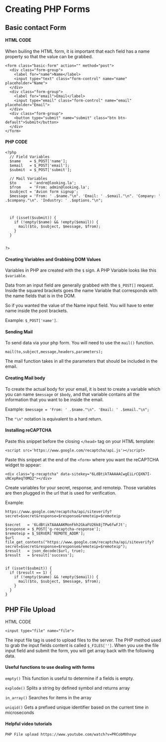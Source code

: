 # Creating PHP Forms

## Basic contact Form
#### HTML CODE


When builing the HTML form, it is important that each field has a name property so that the value can be grabbed.

```
<form class="basic-form" action="" method="post">
  <div class="form-group">
    <label for="name">Name</label>
    <input type="text" class="form-control" name="name" placeholder="Name">
  </div>
  <div class="form-group">
    <label for="email">Email</label>
    <input type="email" class="form-control" name="email" placeholder="Email">
  </div>
  <div class="form-group">
    <button type="submit" name="submit" class="btn btn-default">Submit</button>
  </div>
</form>
```

#### PHP CODE

```
<?php
  // Field Variables
  $name    = $_POST['name'];
  $email   = $_POST['email'];
  $submit  = $_POST['submit'];

  // Mail Variables
  $to      = 'andre@looking.la';
  $from    = 'From: admin@looking.la';
  $subject = 'Avion form signup';
  $message = 'From: ' .$name."\n". 'Email: ' .$email."\n". 'Company: ' .$company."\n". 'Industry: ' .$options."\n";



  if (isset($submit)) {
    if (!empty($name) && !empty($email)) {
      mail($to, $subject, $message, $from);
    }
  }


?>
```
#### Creating Variables and Grabbing DOM Values
Variables in PHP are created with the `$` sign.
A PHP Variable looks like this `$variable`.

Data from an input field are generally grabbed with the `$_POST[]` request. Inside the squared brackets goes the name Variable that corresponds with the name fields that is in the DOM.

So if you wanted the value of the Name input field. You will have to enter name inside the post brackets.

Example: `$_POST['name']`.

#### Sending Mail

To send data via your php form. You will need to use the `mail()` function.

```
mail(to,subject,message,headers,parameters);
```

The mail function takes in all the parameters that should be included in the email.

#### Creating Mail body

To create the actual body for your email, it is best to create a variable which you can name `$message` or `$body`, and that variable contains all the information that you want to be inside the email.

Example: `$message = 'From: ' .$name."\n". 'Email: ' .$email."\n";`

The `"\n"` notation is equivalent to a hard return.

#### Installing reCAPTCHA

Paste this snippet before the closing `</head>` tag on your HTML template:

```
<script src='https://www.google.com/recaptcha/api.js'></script>
```

Paste this snippet at the end of the `<form>` where you want the reCAPTCHA widget to appear:
```
<div class="g-recaptcha" data-sitekey="6LdBtikTAAAAACwgEiLrCQXN7I-uNCepReqT0MQ2"></div>
```

Create variables for your secret, response, and remoteip. Those variables are then plugged in the url that is used for verification.

Example:

```
https://www.google.com/recaptcha/api/siteverify?secret=$secret&response=$response&remoteip=$remoteip
```


```
$secret   = '6LdBtikTAAAAAKMonFkh2GkaFU26k8jTPw6fwFJt';
$response = $_POST['g-recaptcha-response'];
$remoteip = $_SERVER['REMOTE_ADDR'];
$url      = file_get_contents("https://www.google.com/recaptcha/api/siteverify?secret=$secret&response=$response&remoteip=$remoteip");
$result   = json_decode($url, true);
$result   = $result['success'];


if (isset($submit)) {
  if ($result == 1) {
    if (!empty($name) && !empty($email)) {
      mail($to, $subject, $message, $from);
    }
  }
}
```

## PHP File Upload

HTML CODE
```
<input type="file" name="file">
```

The input file tag is used to upload files to the server. The PHP method used to grab the input fields content is called `$_FILES['']`. When you use the file input field and submit the form, you will get array back with the following data.


#### Useful functions to use dealing with forms
`empty()` This function is useful to determine if a fields is empty.

`explode()` Splits a string by defined symbol and returns array

`in_array()` Searches for items in the array

`uniqid()` Gets a prefixed unique identifier based on the current time in microseconds

#### Helpful video tutorials
```
PHP File upload https://www.youtube.com/watch?v=PRCobMXhnyw
```
